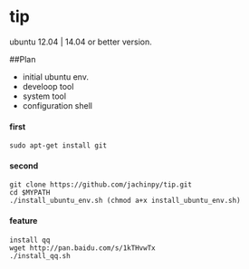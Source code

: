 tip
========

ubuntu 12.04 | 14.04 or better version.

##Plan

- initial ubuntu env.
- develoop tool
- system tool
- configuration shell


#### first
	sudo apt-get install git

#### second

	git clone https://github.com/jachinpy/tip.git 
	cd $MYPATH
	./install_ubuntu_env.sh (chmod a+x install_ubuntu_env.sh)

#### feature

	install qq
	wget http://pan.baidu.com/s/1kTHvwTx
	./install_qq.sh
